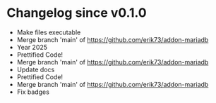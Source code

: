 # Changelog since v0.1.0
- Make files executable 
- Merge branch 'main' of https://github.com/erik73/addon-mariadb 
- Year 2025 
- Prettified Code! 
- Merge branch 'main' of https://github.com/erik73/addon-mariadb 
- Update docs 
- Prettified Code! 
- Merge branch 'main' of https://github.com/erik73/addon-mariadb 
- Fix badges 
